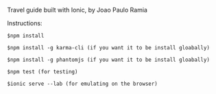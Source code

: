 Travel guide built with Ionic, by Joao Paulo Ramia

Instructions:

	$npm install

	$npm install -g karma-cli (if you want it to be install gloabally)

	$npm install -g phantomjs (if you want it to be install gloabally)

	$npm test (for testing)

	$ionic serve --lab (for emulating on the browser)